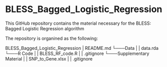 # BLESS_Bagged_Logistic_Regression

This GitHub repository contains the material necessary for the BLESS: Bagged Logistic Regression algorithm

The repository is organined as the following:

BLESS_Bagged_Logistic_Regression
|   README.md 
└───Data 
|   |   data.rda       
└───R Code
|   |   BLESS_RF_code.R
|   |   .gitignore
└───Supplementary Material 
|   |   SNP_to_Gene.xlsx
|   |   .gitignore
